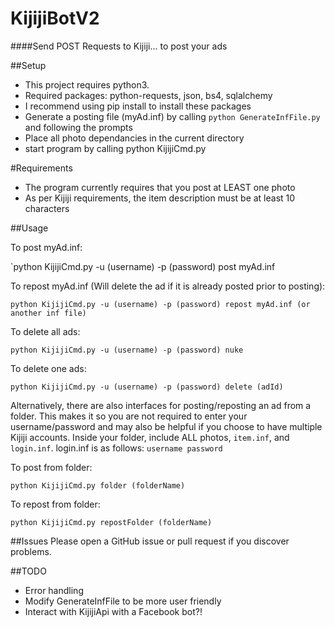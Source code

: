 # KijijiBotV2
####Send POST Requests to Kijiji... to post your ads

##Setup
- This project requires python3. 
- Required packages: python-requests, json, bs4, sqlalchemy
- I recommend using pip install to install these packages
- Generate a posting file (myAd.inf) by calling `python GenerateInfFile.py` and following the prompts
- Place all photo dependancies in the current directory
- start program by calling python KijijiCmd.py

#Requirements
- The program currently requires that you post at LEAST one photo
- As per Kijiji requirements, the item description must be at least 10 characters

##Usage

To post myAd.inf:

`python KijijiCmd.py -u (username) -p (password) post myAd.inf

To repost myAd.inf (Will delete the ad if it is already posted prior to posting):

`python KijijiCmd.py -u (username) -p (password) repost myAd.inf (or another inf file)`

To delete all ads:

`python KijijiCmd.py -u (username) -p (password) nuke `

To delete one ads:

`python KijijiCmd.py -u (username) -p (password) delete (adId)`

Alternatively, there are also interfaces for posting/reposting an ad from a folder. This makes it so you are not required to enter your username/password and may also be helpful if you choose to have multiple Kijiji accounts.
Inside your folder, include ALL photos, `item.inf`, and `login.inf`.
login.inf is as follows:
`username
password
`

To post from folder:

`python KijijiCmd.py folder (folderName)`

To repost from folder:

`python KijijiCmd.py repostFolder (folderName)`


##Issues
Please open a GitHub issue or pull request if you discover problems. 

##TODO 
- Error handling
- Modify GenerateInfFile to be more user friendly
- Interact with KijijiApi with a Facebook bot?!
